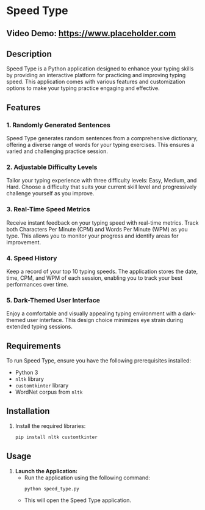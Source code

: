 # Speed Type
## Video Demo: https://www.placeholder.com

## Description

Speed Type is a Python application designed to enhance your typing skills by providing an interactive platform for practicing and improving typing speed. This application comes with various features and customization options to make your typing practice engaging and effective.

## Features

### 1. Randomly Generated Sentences
Speed Type generates random sentences from a comprehensive dictionary, offering a diverse range of words for your typing exercises. This ensures a varied and challenging practice session.

### 2. Adjustable Difficulty Levels
Tailor your typing experience with three difficulty levels: Easy, Medium, and Hard. Choose a difficulty that suits your current skill level and progressively challenge yourself as you improve.

### 3. Real-Time Speed Metrics
Receive instant feedback on your typing speed with real-time metrics. Track both Characters Per Minute (CPM) and Words Per Minute (WPM) as you type. This allows you to monitor your progress and identify areas for improvement.

### 4. Speed History
Keep a record of your top 10 typing speeds. The application stores the date, time, CPM, and WPM of each session, enabling you to track your best performances over time.

### 5. Dark-Themed User Interface
Enjoy a comfortable and visually appealing typing environment with a dark-themed user interface. This design choice minimizes eye strain during extended typing sessions.

## Requirements

To run Speed Type, ensure you have the following prerequisites installed:

- Python 3
- `nltk` library
- `customtkinter` library
- WordNet corpus from `nltk`

## Installation

1. Install the required libraries:

   ```bash
   pip install nltk customtkinter

## Usage

1. **Launch the Application:**
   - Run the application using the following command:
     ```bash
     python speed_type.py
     ```
   - This will open the Speed Type application.
